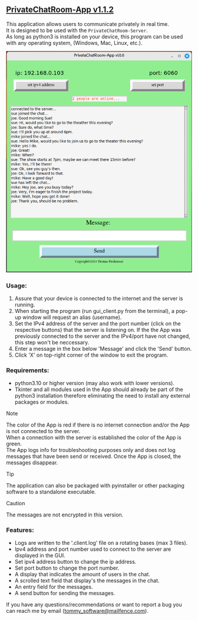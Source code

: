 ## <ins>PrivateChatRoom-App v1.1.2</ins>

This application allows users to communicate privately in real time.\
It is designed to be used with the `PrivateChatRoom-Server`.\
As long as python3 is installed on your device, this program can be used with any 
operating system, (Windows, Mac, Linux, etc.).

![startup screen](Screenshots/chat.png)

### Usage:
1. Assure that your device is connected to the internet and the server is
    running.
2. When starting the program (run gui_client.py from the terminal), a pop-up window will request an alias (username).
3. Set the IPv4 address of the server and the port number (click on the
    respective buttons) that the server is listening on.
   If the the App was previously connected to the server and the IPv4/port
    have not changed, this step won't be neccessary.
4. Enter a message in the box below 'Message' and click the 'Send' button.
5. Click 'X' on top-right corner of the window to exit the program.

### Requirements:
- python3.10 or higher version (may also work with lower versions).
- Tkinter and all modules used in the App should already be part of the
   python3 installation therefore eliminating the need to install any
   external packages or modules.

>[!NOTE]
>The color of the App is red if there is no internet connection and/or
    the App is not connected to the server.\
>When a connection with the server is established the color of the App is green.\
>The App logs info for troubleshooting purposes only and does not log messages
    that have been send or received.
    Once the App is closed, the messages disappear.

>[!TIP]
>The application can also be packaged with pyinstaller or other packaging
    software to a standalone executable.

>[!CAUTION]
>The messages are not encrypted in this version.

### Features:
- Logs are written to the '.client.log' file on a rotating bases (max 3 files).
- Ipv4 address and port number used to connect to the server are displayed
   in the GUI.
- Set ipv4 address button to change the ip address.
- Set port button to change the port number.
- A display that indicates the amount of users in the chat.
- A scrolled text field that display's the messages in the chat.
- An entry field for the messages.
- A send button for sending the messages.

If you have any questions/recommendations or want to report a bug you can reach
 me by email (tommy_software@mailfence.com).

  

